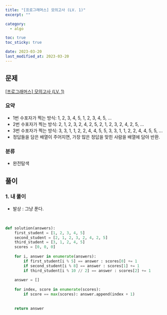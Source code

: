 ```yaml
---
title: "[프로그래머스] 모의고사 (LV. 1)"
excerpt: ""

category:
  - algo

toc: true
toc_sticky: true

date: 2023-03-20
last_modified_at: 2023-03-20
---
```


## 문제

[[프로그래머스] 모의고사 (LV. 1)](https://school.programmers.co.kr/learn/courses/30/lessons/42840)

### 요약

- 1번 수포자가 찍는 방식: 1, 2, 3, 4, 5, 1, 2, 3, 4, 5, ...
- 2번 수포자가 찍는 방식: 2, 1, 2, 3, 2, 4, 2, 5, 2, 1, 2, 3, 2, 4, 2, 5, ...
- 3번 수포자가 찍는 방식: 3, 3, 1, 1, 2, 2, 4, 4, 5, 5, 3, 3, 1, 1, 2, 2, 4, 4, 5, 5, ...
- 정답들을 담은 배열이 주어지면, 가장 많은 정답을 맞힌 사람을 배열에 담아 반환.

### 분류

- 완전탐색

## 풀이

### 1. 내 풀이

- 발상 : 그냥 푼다.
<br>


```python
def solution(answers):
    first_student = [1, 2, 3, 4, 5]
    second_student = [2, 1, 2, 3, 2, 4, 2, 5]
    third_student = [3, 1, 2, 4, 5]
    scores = [0, 0, 0]
    
    for i, answer in enumerate(answers):
        if first_student[i % 5] == answer : scores[0] += 1
        if second_student[i % 8] == answer : scores[1] += 1
        if third_student[i % 10 // 2] == answer : scores[2] += 1
    
    answer = []
    
    for index, score in enumerate(scores):
        if score == max(scores): answer.append(index + 1)
            
    
    return answer

```

